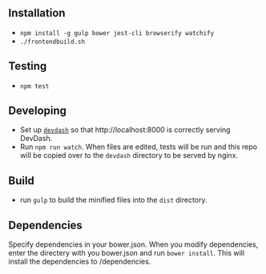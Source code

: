 Installation
------------

* `npm install -g gulp bower jest-cli browserify watchify`
* `./frontendbuild.sh`

Testing
-------

* `npm test`

Developing
----------

* Set up [`devdash`](https://github.com/cfpb/devdash#installation) so that http://localhost:8000 is correctly serving DevDash.
* Run `npm run watch`. When files are edited, tests will be run and this repo will be copied over to the `devdash` directory to be served by nginx.

Build
-----
* run `gulp` to build the minified files into the `dist` directory.


Dependencies
------------
Specify dependencies in your bower.json.
When you modify dependencies,
enter the directery with you bower.json and run `bower install`.
This will install the dependencies to /dependencies.
